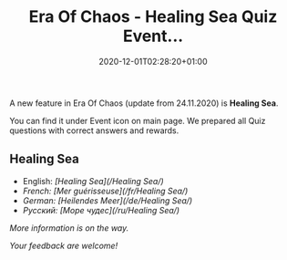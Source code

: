 ﻿---
title: "Era Of Chaos - Healing Sea Quiz Event..."
date: 2020-12-01T02:28:20+01:00
classes: wide
toc: false
categories:
  - blog
tags:
  - Update20201124
---

A new feature in Era Of Chaos (update from 24.11.2020) is **Healing Sea**.

You can find it under Event icon on main page.
We prepared all Quiz questions with correct answers and rewards.

## Healing Sea
 
 - English: <i class="fas fa-water"/>  [Healing Sea](/Healing Sea/)
 - French: <i class="fas fa-water"/>  [Mer guérisseuse](/fr/Healing Sea/)
 - German: <i class="fas fa-water"/>  [Heilendes Meer](/de/Healing Sea/)
 - Русский: <i class="fas fa-water"/>  [Море чудес](/ru/Healing Sea/)

More information is on the way.

Your feedback are welcome!